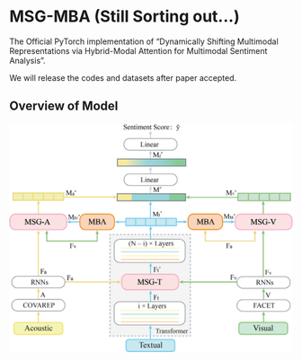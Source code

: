 # MSG-MBA (Still Sorting out...)

The Official PyTorch implementation of “Dynamically Shifting Multimodal Representations via Hybrid-Modal Attention for Multimodal Sentiment Analysis”. 

We will release the codes and datasets after paper accepted.

## Overview of Model
![MainModel](figures/MainModel.png)
